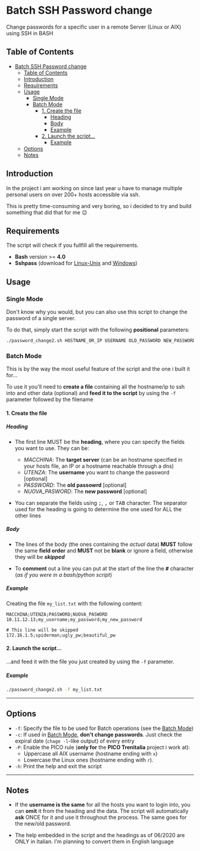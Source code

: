 # Batch SSH Password change
Change passwords for a specific user in a remote Server (Linux or AIX) using SSH in BASH

## Table of Contents
<!-- TOC -->

- [Batch SSH Password change](#batch-ssh-password-change)
    - [Table of Contents](#table-of-contents)
    - [Introduction](#introduction)
    - [Requirements](#requirements)
    - [Usage](#usage)
        - [Single Mode](#single-mode)
        - [Batch Mode](#batch-mode)
            - [1. Create the file](#1-create-the-file)
                - [Heading](#heading)
                - [Body](#body)
                - [Example](#example)
            - [2. Launch the script...](#2-launch-the-script)
                - [Example](#example-1)
    - [Options](#options)
    - [Notes](#notes)

<!-- /TOC -->

## Introduction
In the project i am working on since last year u have to manage multiple personal users on over 200+ hosts accessible via ssh. 

This is pretty time-consuming and very boring, so i decided to try and build something that did that for me :wink:

## Requirements
The script will check if you fullfill all the requirements.
- **Bash** version >= **4.0**
- **Sshpass** (download for [Linux-Unix](https://www.cyberciti.biz/faq/noninteractive-shell-script-ssh-password-provider/) and [Windows](https://gist.github.com/arunoda/7790979#installing-from-the-source))

## Usage
### Single Mode
Don't know why you would, but you can also use this script to change the password of a single server. 

To do that, simply start the script with the following **positional** parameters:
```bash
./password_change2.sh HOSTNAME_OR_IP USERNAME OLD_PASSWORD NEW_PASSWORD
```
### Batch Mode
This is by the way the most useful feature of the script and the one i built it for...

To use it you'll need to **create a file** containing all the hostname/ip to ssh into and other data (optional) and **feed it to the script** by using the `-f` parameter followed by the filename

#### 1. Create the file
##### Heading
- The first line MUST be the **heading**, where you can specify the fields you want to use. They can be:
    -  *MACCHINA*: The **target server** (can be an hostname specified in your hosts file, an IP or a hostname reachable through a dns)
    -  *UTENZA*: The **username** you want to  change the password [optional]
    -  *PASSWORD*: The **old passowrd** [optional]
    -  *NUOVA_PASWORD*: The **new password** [optional]

- You can separate the fields using <kbd>;</kbd>, <kbd>,</kbd> or <kbd>TAB</kbd> character. The separator used for the heading is going to determine the one used for ALL the other lines

##### Body 
- The lines of the body (the ones containing the *actual* data) **MUST** follow the same **field order** and **MUST** not be **blank** or ignore a field, otherwise they will be ***skipped***

- To **comment** out a line you can put at the start of the line the **<kbd>#</kbd>** character (*as if you were in a bash/python script*)


##### Example
Creating the file `my_list.txt` with the following
content:
```
MACCHINA;UTENZA;PASSWORD;NUOVA_PASWORD
10.11.12.13;my_username;my_password;my_new_password

# This line will be skipped
172.16.1.5;spiderman;ugly_pw;beautiful_pw
```

#### 2. Launch the script...
...and feed it with the file you just created by using the `-f` parameter.

##### Example
```bash
./password_change2.sh -f my_list.txt
```

---

## Options
- `-f`: Specify the file to be used for Batch operations (see the [Batch Mode](#batch))
- `-c`: If used in [Batch Mode](#batch), **don't change passwords**. Just check the expiral date (`chage -l`-like output) of every entry
- `-P`: Enable the PICO rule (**only for** the **PICO Trenitalia** project i work at):
    - Uppercase all AIX username (hostname ending with `x`) 
    - Lowercase the Linux ones (hostname ending with `r`). 
- `-h`: Print the help and exit the script

---

## Notes
- If the **username is the same** for all the hosts you want to login into, you can **omit** it from the heading and the data. The script will automatically **ask** ONCE for it and use it throughout the process. The same goes for the new/old password.

- The help embedded in the script and the headings as of 06/2020 are ONLY in Italian. I'm planning to convert them in English language

